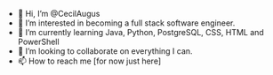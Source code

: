 - 👋 Hi, I’m @CecilAugus
- 👀 I’m interested in becoming a full stack software engineer.
- 🌱 I’m currently learning Java, Python, PostgreSQL, CSS, HTML and PowerShell
- 💞️ I’m looking to collaborate on everything I can.
- 📫 How to reach me [for now just here]

<!---
Hello GitHub!
--->
